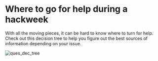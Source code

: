# Where to go for help during a hackweek

With all the moving pieces, it can be hard to know where to turn for help. Check out this decision tree to help you figure out the best sources of information depending on your issue.

![ques_dec_tree](../img/SupportDecisionTree.svg)

